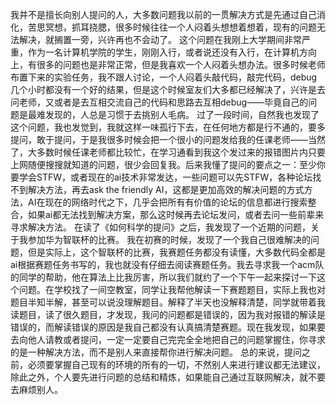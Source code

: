 我并不是擅长向别人提问的人，大多数问题我以前的一贯解决方式是先通过自己消化，苦思冥想，抓耳挠腮，很多时候往往一个人闷着头想想着想着，现有的问题无法解决，就搁置一旁，兴许再也不会动了。
这个问题在我刚上大学期间非常严重，作为一名计算机学院的学生，刚刚入行，或者说还没有入行，在计算机方向上，有很多的问题也是非常正常，但是我喜欢一个人闷着头想办法。很多时候老师布置下来的实验任务，我不跟人讨论，一个人闷着头敲代码，敲完代码，debug几个小时都没有一个好的结果，但是这个时候室友们大多都已经解决了，兴许是去问老师，又或者是去互相交流自己的代码和思路去互相debug——毕竟自己的问题是最难发现的，人总是习惯于去挑别人毛病。
过了一段时间，自然我也发现了这个问题，我也发觉到，我就这样一味孤行下去，在任何地方都是行不通的，要多提问，敢于提问，于是我很多时候会把一个很小的问题发给我的任课老师——当然了，大多数时候任课老师都比较忙，在学习通看到我这个发过来的报错图片内只要上网随便搜搜就知道的问题，很少会回复我。后来我懂了提问的要点之一：至少你要学会STFW，或者现在的ai技术非常发达，一些问题可以先STFW，各种论坛找不到解决方法，再去ask the friendly AI，这都是更加高效的解决问题的方式方法，AI在现在的网络时代之下，几乎会把所有有价值的论坛的信息都进行搜索整合，如果ai都无法找到解决方案，那么这时候再去论坛发问，或者去问一些前辈来寻求解决方法。
在读了《如何科学的提问》之后，我发现了一个近期的问题，关于我参加华为智联杯的比赛。
我在初赛的时候，发现了一个我自己很难解决的问题，但是实际上，这个智联杯的比赛，我赛题任务都没有读懂，大多数代码全都是ai根据赛题任务书写的，我也就没有仔细去阅读赛题任务。我去寻求我一个acm队的同学的帮助，他在算法上比我厉害，所以我们就约了一个下午一起来探讨一下这个问题。在学校找了一间空教室，同学让我帮他解读一下赛题题目，实际上我也对题目半知半解，甚至可以说没理解题目。解释了半天也没解释清楚，同学就带着我读题目，读了很久题目，才发现，我问的问题都是错误的，因为我对报错的解读是错误的，而解读错误的原因是我自己都没有认真搞清楚赛题。现在我发现，如果要去向他人请教或者提问，一定一定要自己完完全全地把自己的问题掌握住，你寻求的是一种解决方法，而不是别人来直接帮你进行解决问题。
总的来说，提问之前，必须要掌握自己现有的环境的所有的一切，不然别人来进行建议都无法建议，除此之外，个人要先进行问题的总结和精炼，如果能自己通过互联网解决，就不要去麻烦别人。
